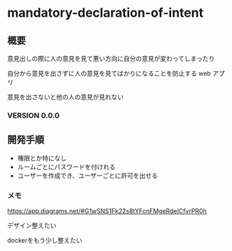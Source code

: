 # mandatory-declaration-of-intent

## 概要

意見出しの際に人の意見を見て悪い方向に自分の意見が変わってしまったり

自分から意見を出さずに人の意見を見てばかりになることを防止する web アプリ

意見を出さないと他の人の意見が見れない

### VERSION 0.0.0

## 開発手順

- 権限とか特になし
- ルームごとにパスワードを付けれる
- ユーザーを作成でき、ユーザーごとに許可を出せる

### メモ

https://app.diagrams.net/#G1wSNS1Fk22s8tYFcnFMgeRdeICfvrPR0h

デザイン整えたい

dockerをもう少し整えたい